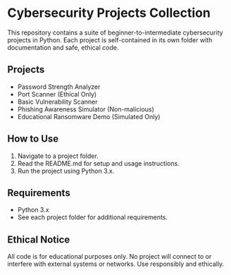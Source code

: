 # Cybersecurity Projects Collection

This repository contains a suite of beginner-to-intermediate cybersecurity projects in Python. Each project is self-contained in its own folder with documentation and safe, ethical code. 

## Projects
- Password Strength Analyzer
- Port Scanner (Ethical Only)
- Basic Vulnerability Scanner
- Phishing Awareness Simulator (Non-malicious)
- Educational Ransomware Demo (Simulated Only)

## How to Use
1. Navigate to a project folder.
2. Read the README.md for setup and usage instructions.
3. Run the project using Python 3.x.

## Requirements
- Python 3.x
- See each project folder for additional requirements.

## Ethical Notice
All code is for educational purposes only. No project will connect to or interfere with external systems or networks. Use responsibly and ethically.
